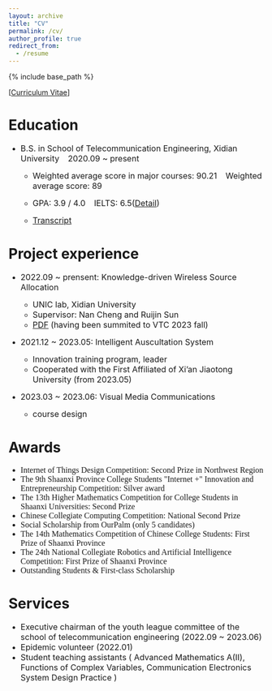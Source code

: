 ```yaml
---
layout: archive
title: "CV"
permalink: /cv/
author_profile: true
redirect_from:
  - /resume
---
```


{% include base_path %}

[[Curriculum Vitae](http://ste-young.github.io/files/CV.pdf)]

Education
======
* <font size=3>B.S. in School of Telecommunication Engineering, Xidian University &ensp; 2020.09 ~ present</font>

  * <font size=3>Weighted average score in major courses: 90.21  &ensp;  Weighted average score: 89</font>

  * <font size=3>GPA: 3.9 / 4.0  &ensp;  IELTS: 6.5([Detail](http://ste-young.github.io/files/IELTS.pdf)) </font>  

  * <font size=3>[Transcript](http://ste-young.github.io/files/transcript.pdf)</font>

Project experience
======
* <font size=3>2022.09 ~ prensent: Knowledge-driven Wireless Source Allocation</font>
  * <font size=3>UNIC lab, Xidian University</font>
  * <font size=3>Supervisor: Nan Cheng and Ruijin Sun</font>
  * <font size=3>[PDF](https://arxiv.org/abs/2308.02603) (having been summited to VTC 2023 fall)</font>

* <font size=3>2021.12 ~ 2023.05: Intelligent Auscultation System</font>
  * <font size=3>Innovation training program, leader</font>
  * <font size=3>Cooperated with the First Affiliated of Xi’an Jiaotong University (from 2023.05)</font>

  
* <font size=3>2023.03 ~ 2023.06: Visual Media Communications</font>
   * <font size=3>course design</font>


Awards
======
* <font face="微软雅黑" size=3>Internet of Things Design Competition: Second Prize in Northwest Region</font>
* <font face="微软雅黑" size=3>The 9th Shaanxi Province College Students "Internet +" Innovation and Entrepreneurship Competition: Silver award</font>
* <font face="微软雅黑" size=3>The 13th Higher Mathematics Competition for College Students in Shaanxi Universities: Second Prize</font>
* <font face="微软雅黑" size=3>Chinese Collegiate Computing Competition: National Second Prize</font>
* <font face="微软雅黑" size=3>Social Scholarship from OurPalm (only 5 candidates)</font>
* <font face="微软雅黑" size=3>The 14th Mathematics Competition of Chinese College Students: First Prize of Shaanxi Province</font>
* <font face="微软雅黑" size=3>The 24th National Collegiate Robotics and Artificial Intelligence Competition: First Prize of Shaanxi Province</font>
* <font face="微软雅黑" size=3>Outstanding Students & First-class Scholarship</font>

Services
======
* <font size=3>Executive chairman of the youth league committee of the school of telecommunication engineering (2022.09 ~ 2023.06)</font>
* <font size=3>Epidemic volunteer (2022.01)</font>
* <font size=3>Student teaching assistants ( Advanced Mathematics A(Ⅱ), Functions of Complex Variables, Communication Electronics System Design Practice )</font>


